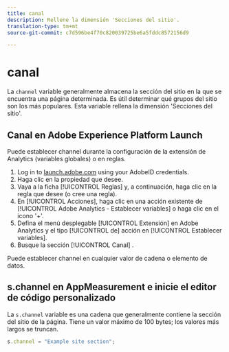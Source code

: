 ```yaml
---
title: canal
description: Rellene la dimensión 'Secciones del sitio'.
translation-type: tm+mt
source-git-commit: c7d596be4f70c820039725be6a5fddc8572156d9

---
```



# canal

La `channel` variable generalmente almacena la sección del sitio en la que se encuentra una página determinada. Es útil determinar qué grupos del sitio son los más populares. Esta variable rellena la dimensión &#39;Secciones del sitio&#39;.

## Canal en Adobe Experience Platform Launch

Puede establecer channel durante la configuración de la extensión de Analytics (variables globales) o en reglas.

1. Log in to [launch.adobe.com](https://launch.adobe.com) using your AdobeID credentials.
2. Haga clic en la propiedad que desee.
3. Vaya a la ficha [!UICONTROL Reglas] y, a continuación, haga clic en la regla que desee (o cree una regla).
4. En [!UICONTROL Acciones], haga clic en una acción existente de [!UICONTROL Adobe Analytics - Establecer variables] o haga clic en el icono &#39;+&#39;.
5. Defina el menú desplegable [!UICONTROL Extensión] en Adobe Analytics y el tipo [!UICONTROL de] acción en [!UICONTROL Establecer variables].
6. Busque la sección [!UICONTROL Canal] .

Puede establecer channel en cualquier valor de cadena o elemento de datos.

## s.channel en AppMeasurement e inicie el editor de código personalizado

La `s.channel` variable es una cadena que generalmente contiene la sección del sitio de la página. Tiene un valor máximo de 100 bytes; los valores más largos se truncan.

```js
s.channel = "Example site section";
```
